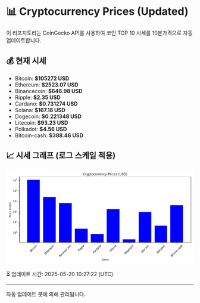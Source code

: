 
# 📊 Cryptocurrency Prices (Updated)

이 리포지토리는 CoinGecko API를 사용하여 코인 TOP 10 시세를 10분가격으로 자동 업데이트합니다.

## 💰 현재 시세
- Bitcoin: **$105272 USD**
- Ethereum: **$2523.07 USD**
- Binancecoin: **$646.98 USD**
- Ripple: **$2.35 USD**
- Cardano: **$0.731274 USD**
- Solana: **$167.18 USD**
- Dogecoin: **$0.221348 USD**
- Litecoin: **$93.23 USD**
- Polkadot: **$4.56 USD**
- Bitcoin-cash: **$388.46 USD**

## 📈 시세 그래프 (로그 스케일 적용)
![Crypto Prices](crypto_prices.png)

⏳ 업데이트 시간: 2025-05-20 10:27:22 (UTC)

---
자동 업데이트 봇에 의해 관리됩니다.
